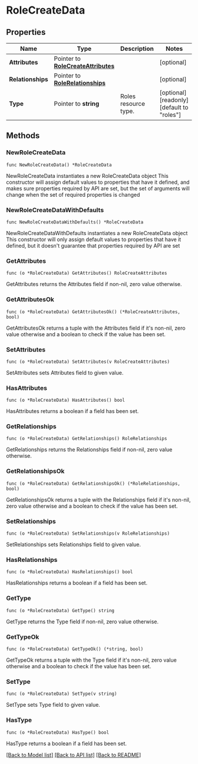 # RoleCreateData

## Properties

Name | Type | Description | Notes
------------ | ------------- | ------------- | -------------
**Attributes** | Pointer to [**RoleCreateAttributes**](RoleCreateAttributes.md) |  | [optional] 
**Relationships** | Pointer to [**RoleRelationships**](RoleRelationships.md) |  | [optional] 
**Type** | Pointer to **string** | Roles resource type. | [optional] [readonly] [default to "roles"]

## Methods

### NewRoleCreateData

`func NewRoleCreateData() *RoleCreateData`

NewRoleCreateData instantiates a new RoleCreateData object
This constructor will assign default values to properties that have it defined,
and makes sure properties required by API are set, but the set of arguments
will change when the set of required properties is changed

### NewRoleCreateDataWithDefaults

`func NewRoleCreateDataWithDefaults() *RoleCreateData`

NewRoleCreateDataWithDefaults instantiates a new RoleCreateData object
This constructor will only assign default values to properties that have it defined,
but it doesn't guarantee that properties required by API are set

### GetAttributes

`func (o *RoleCreateData) GetAttributes() RoleCreateAttributes`

GetAttributes returns the Attributes field if non-nil, zero value otherwise.

### GetAttributesOk

`func (o *RoleCreateData) GetAttributesOk() (*RoleCreateAttributes, bool)`

GetAttributesOk returns a tuple with the Attributes field if it's non-nil, zero value otherwise
and a boolean to check if the value has been set.

### SetAttributes

`func (o *RoleCreateData) SetAttributes(v RoleCreateAttributes)`

SetAttributes sets Attributes field to given value.

### HasAttributes

`func (o *RoleCreateData) HasAttributes() bool`

HasAttributes returns a boolean if a field has been set.

### GetRelationships

`func (o *RoleCreateData) GetRelationships() RoleRelationships`

GetRelationships returns the Relationships field if non-nil, zero value otherwise.

### GetRelationshipsOk

`func (o *RoleCreateData) GetRelationshipsOk() (*RoleRelationships, bool)`

GetRelationshipsOk returns a tuple with the Relationships field if it's non-nil, zero value otherwise
and a boolean to check if the value has been set.

### SetRelationships

`func (o *RoleCreateData) SetRelationships(v RoleRelationships)`

SetRelationships sets Relationships field to given value.

### HasRelationships

`func (o *RoleCreateData) HasRelationships() bool`

HasRelationships returns a boolean if a field has been set.

### GetType

`func (o *RoleCreateData) GetType() string`

GetType returns the Type field if non-nil, zero value otherwise.

### GetTypeOk

`func (o *RoleCreateData) GetTypeOk() (*string, bool)`

GetTypeOk returns a tuple with the Type field if it's non-nil, zero value otherwise
and a boolean to check if the value has been set.

### SetType

`func (o *RoleCreateData) SetType(v string)`

SetType sets Type field to given value.

### HasType

`func (o *RoleCreateData) HasType() bool`

HasType returns a boolean if a field has been set.


[[Back to Model list]](../README.md#documentation-for-models) [[Back to API list]](../README.md#documentation-for-api-endpoints) [[Back to README]](../README.md)


